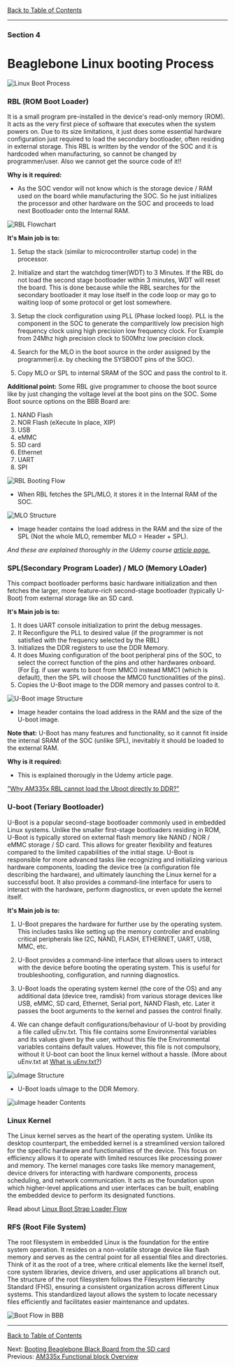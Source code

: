 [Back to Table of Contents](../Notes.md)
***

### Section 4
# Beaglebone Linux booting Process

![Linux Boot Process](../Images/BootProcess.png)

### RBL (ROM Boot Loader)
It is a small program pre-installed in the device's read-only memory (ROM). It acts as the very first piece of software that executes when the system powers on. Due to its size limitations, it just does some essential hardware configuration just required to load the secondary bootloader, often residing in external storage. This RBL is written by the vendor of the SOC and it is hardcoded when manufacturing, so cannot be changed by programmer/user. Also we cannot get the source code of it!! 

**Why is it required:**
* As the SOC vendor will not know which is the storage device / RAM used on the board while manufacturing the SOC. So he just initializes the processor and other hardware on the SOC and proceeds to load next Bootloader onto the Internal RAM.

![RBL Flowchart](../Images/RBL_Flowchart.png)

**It's Main job is to:**

1) Setup the stack (similar to microcontroller startup code) in the processor.

2) Initialize and start the watchdog timer(WDT) to 3 Minutes. If the RBL do not load the second stage bootloader within 3 minutes, WDT will reset the board. This is done because while the RBL searches for the secondary bootloader it may lose itself in the code loop or may go to waiting loop of some protocol or get lost somewhere.

3) Setup the clock configuration using PLL (Phase locked loop). PLL is the component in the SOC to generate the comparitively low precision high frequency clock using high precision low frequency clock. For Example from 24Mhz high precision clock to 500Mhz low precision clock.
4) Search for the MLO in the boot source in the order assigned by the programmer(i.e. by checking the SYSBOOT pins of the SOC).
5) Copy MLO or SPL to internal SRAM of the SOC and pass the control to it.

**Additional point:** Some RBL give programmer to choose the boot source like by just changing the voltage level at the boot pins on the SOC. Some Boot source options on the BBB Board are:
1) NAND Flash
2) NOR Flash (eXecute In place, XIP)
3) USB
4) eMMC
5) SD card
6) Ethernet
7) UART
8) SPI

![RBL Booting Flow](../Images/RBL_Booting_Flow.png)
* When RBL fetches the SPL/MLO, it stores it in the Internal RAM of the SOC.

![MLO Structure](../Images/MLO.png)
* Image header contains the load address in the RAM and the size of the SPL (Not the whole MLO, remember MLO = Header + SPL). 


_And these are explained thoroughly in the Udemy course [article page.](https://www.udemy.com/course/embedded-linux-step-by-step-using-beaglebone/learn/lecture/7243996#overview)_

### SPL(Secondary Program Loader) / MLO (Memory LOader)
This compact bootloader performs basic hardware initialization and then fetches the larger, more feature-rich second-stage bootloader (typically U-Boot) from external storage like an SD card. 

**It's Main job is to:**
1) It does UART console initialization to print the debug messages.
2) It Reconfigure the PLL to desired value (if the programmer is not satisfied with the frequency selected by the RBL)
3) Initializes the DDR registers to use the DDR Memory.
4) It does Muxing configuration of the boot peripheral pins of the SOC, to select the correct function of the pins and other hardwares onboard. (For Eg. if user wants to boot from MMC0 instead MMC1 (which is default), then the SPL will choose the MMC0 functionalities of the pins).
5) Copies the U-Boot image to the DDR memory and passes control to it.

![U-Boot image Structure](../Images/U-Boot_image.png)
* Image header contains the load address in the RAM and the size of the U-boot image.

**Note that:** U-Boot has many features and functionality, so it cannot fit inside the internal SRAM of the SOC (unlike SPL), inevitably it should be loaded to the external RAM.

**Why is it required:**
* This is explained thorougly in the Udemy article page.

["Why AM335x RBL cannot load the Uboot directly to DDR?"](https://www.udemy.com/course/embedded-linux-step-by-step-using-beaglebone/learn/lecture/7828964#overview)
### U-boot (Teriary Bootloader)
U-Boot is a popular second-stage bootloader commonly used in embedded Linux systems. Unlike the smaller first-stage bootloaders residing in ROM, U-Boot is typically stored on external flash memory like NAND / NOR / eMMC storage / SD card. This allows for greater flexibility and features compared to the limited capabilities of the initial stage. U-Boot is responsible for more advanced tasks like recognizing and initializing various hardware components, loading the device tree (a configuration file describing the hardware), and ultimately launching the Linux kernel for a successful boot. It also provides a command-line interface for users to interact with the hardware, perform diagnostics, or even update the kernel itself.

**It's Main job is to:**
1) U-Boot prepares the hardware for further use by the operating system. This includes tasks like setting up the memory controller and enabling critical peripherals like I2C, NAND, FLASH, ETHERNET, UART, USB, MMC, etc.

2) U-Boot provides a command-line interface that allows users to interact with the device before booting the operating system. This is useful for troubleshooting, configuration, and running diagnostics.

3) U-Boot loads the operating system kernel (the core of the OS) and any additional data (device tree, ramdisk) from various storage devices like USB, eMMC, SD card, Ethernet, Serial port, NAND Flash, etc. Later it passes the boot arguments to the kernel and passes the control finally.

4) We can change default configurations/behaviour of U-boot by providing a file called uEnv.txt. This file contains some Environmental variables and its values given by the user, without this file the Environmental variables contains default values. However, this file is not compulsory, without it U-boot can boot the linux kernel without a hassle.
(More about uEnv.txt at [What is uEnv.txt?](What_is_uEnv.txt.md))

![uImage Structure](../Images/uImageStructure.png)
* U-Boot loads uImage to the DDR Memory.

![uImage header Contents](../Images/uImageHeaderContents.png)

### Linux Kernel
The Linux kernel serves as the heart of the operating system. Unlike its desktop counterpart, the embedded kernel is a streamlined version tailored for the specific hardware and functionalities of the device. This focus on efficiency allows it to operate with limited resources like processing power and memory. The kernel manages core tasks like memory management, device drivers for interacting with hardware components, process scheduling, and network communication.  It acts as the foundation upon which higher-level applications and user interfaces can be built, enabling the embedded device to perform its designated functions.

Read about [Linux Boot Strap Loader Flow](Linux_BootStrap_Loader.md)

### RFS (Root File System)
The root filesystem in embedded Linux is the foundation for the entire system operation. It resides on a non-volatile storage device like flash memory and serves as the central point for all essential files and directories.  Think of it as the root of a tree, where critical elements like the kernel itself, core system libraries, device drivers, and user applications all branch out. The structure of the root filesystem follows the Filesystem Hierarchy Standard (FHS), ensuring a consistent organization across different Linux systems. This standardized layout allows the system to locate necessary files efficiently and facilitates easier maintenance and updates.

![Boot Flow in BBB](../Images/BootFlowBBB.png)
***

[Back to Table of Contents](../Notes.md)

Next: [Booting Beaglebone Black Board from the SD card](Booting_BBB_from_uSD_card.md)
<br>
Previous: [AM335x Functional block Overview](AM335x_Functional_block_Overview.md)


